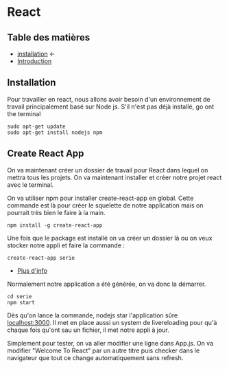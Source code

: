 # React

## Table des matières

- [installation](./Installation.md) ←
- [Introduction](./introduction.md)


## Installation
Pour travailler en react, nous allons avoir besoin d'un environnement de travail principalement basé sur Node js. S'il n'est pas déjà installé, go ont the terminal

```sudo
sudo apt-get update
sudo apt-get install nodejs npm
```

## Create React App
On va maintenant créer un dossier de travail pour React dans lequel on mettra tous les projets.
On va maintenant installer et créer notre projet react avec le terminal.

On va utiliser npm pour installer create-react-app en global. Cette commande est là pour créer le squelette de notre application mais on pourrait très bien le faire à la main.

```create-react-app
npm install -g create-react-app
```

Une fois que le package est installé on va créer un dossier là ou on veux stocker notre appli et faire la commande :

```create-react-app
create-react-app serie
```
- [Plus d'info](https://reactjs.org/docs/installation.html)

Normalement notre application a été générée, on va donc la démarrer.

```strat app
cd serie
npm start
```

Dès qu'on lance la commande, nodejs star l'application sûre [localhost:3000](localhost:3000). Il met en place aussi un system de livereloading pour qu'à chaque fois qu'ont sau un fichier, il met notre appli à jour.

Simplement pour tester, on va aller modifier une ligne dans App.js. On va modifier "Welcome To React" par un autre titre puis checker dans le navigateur que tout ce change automatiquement sans refresh.


